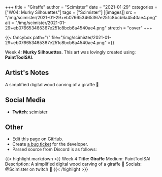 +++
title =       "Giraffe"
author =      "Scimister"
date =        "2021-01-29"
categories =  ["W04: Murky Silhouettes"]
tags =        ["Scimister"]
[[images]]
                      src = "/img/scimister/2021-01-29+eb076653465367e251c8bcb6a4540ae4.png"
                      alt = "/img/scimister/2021-01-29+eb076653465367e251c8bcb6a4540ae4.png"
                      stretch = "cover"
+++


{{< fancybox path="/" file="/img/scimister/2021-01-29+eb076653465367e251c8bcb6a4540ae4.png" >}}


Week 4: **Murky Silhouettes**. This art was lovingly created using: **PaintToolSAI**.

## Artist's Notes

A simplified digital wood carving of a giraffe 🐘

## Social Media

- **Twitch**: [scimister]()


## Other

- Edit this page on [GitHub](https://github.com/teaminkling/web-refresh/edit/main/blog/content/blog/scimister-week-4-427d.md).
- Create [a bug ticket](https://github.com/teaminkling/web-refresh/issues/new?assignees=&labels=bug&template=problem-report.md&title=) for the developer.
- Parsed source from Discord is as follows:

{{< highlight markdown >}}
Week 4
**Title: Giraffe**
Medium: PaintToolSAI
Description: A simplified digital wood carving of a giraffe 🐘 
Socials: @Scimister on twitch 🦒
{{< /highlight >}}